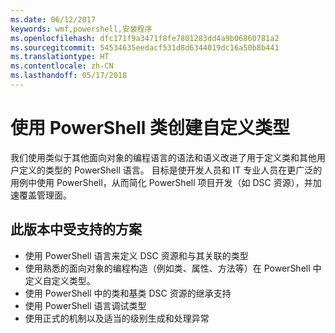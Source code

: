 ```yaml
---
ms.date: 06/12/2017
keywords: wmf,powershell,安装程序
ms.openlocfilehash: dfc171f9a3471f8fe7801283dd4a9b06860781a2
ms.sourcegitcommit: 54534635eedacf531d8d6344019dc16a50b8b441
ms.translationtype: HT
ms.contentlocale: zh-CN
ms.lasthandoff: 05/17/2018
---
```

# <a name="creating-custom-types-using-powershell-classes"></a>使用 PowerShell 类创建自定义类型

我们使用类似于其他面向对象的编程语言的语法和语义改进了用于定义类和其他用户定义的类型的 PowerShell 语言。 目标是使开发人员和 IT 专业人员在更广泛的用例中使用 PowerShell，从而简化 PowerShell 项目开发（如 DSC 资源），并加速覆盖管理面。

## <a name="supported-scenarios-in-this-release"></a>此版本中受支持的方案

-   使用 PowerShell 语言来定义 DSC 资源和与其关联的类型
-   使用熟悉的面向对象的编程构造（例如类、属性、方法等）在 PowerShell 中定义自定义类型。
-   使用 PowerShell 中的类和基类 DSC 资源的继承支持
-   使用 PowerShell 语言调试类型
-   使用正式的机制以及适当的级别生成和处理异常
